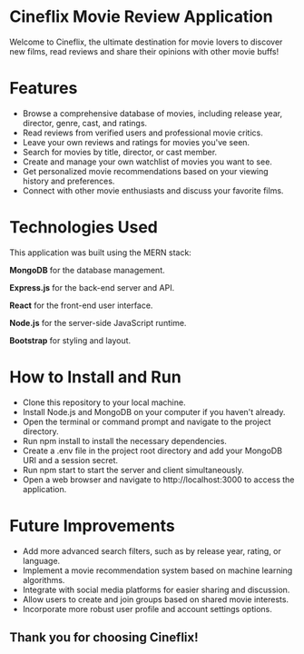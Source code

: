 # Cineflix Movie Review Application
Welcome to Cineflix, the ultimate destination for movie lovers to discover new films, read reviews and share their opinions with other movie buffs!
# Features
- Browse a comprehensive database of movies, including release year, director, genre, cast, and ratings.
- Read reviews from verified users and professional movie critics.
- Leave your own reviews and ratings for movies you've seen.
- Search for movies by title, director, or cast member.
- Create and manage your own watchlist of movies you want to see.
- Get personalized movie recommendations based on your viewing history and preferences.
- Connect with other movie enthusiasts and discuss your favorite films.
# Technologies Used
This application was built using the MERN stack:

**MongoDB**  for the database management.

**Express.js** for the back-end server and API.

**React** for the front-end user interface.

**Node.js** for the server-side JavaScript runtime.

**Bootstrap** for styling and layout.
# How to Install and Run
- Clone this repository to your local machine.
- Install Node.js and MongoDB on your computer if you haven't already.
- Open the terminal or command prompt and navigate to the project directory.
- Run npm install to install the necessary dependencies.
- Create a .env file in the project root directory and add your MongoDB URI and a session secret.
- Run npm start to start the server and client simultaneously.
- Open a web browser and navigate to http://localhost:3000 to access the application.
# Future Improvements
- Add more advanced search filters, such as by release year, rating, or language.
- Implement a movie recommendation system based on machine learning algorithms.
- Integrate with social media platforms for easier sharing and discussion.
- Allow users to create and join groups based on shared movie interests.
- Incorporate more robust user profile and account settings options.


## Thank you for choosing Cineflix!
